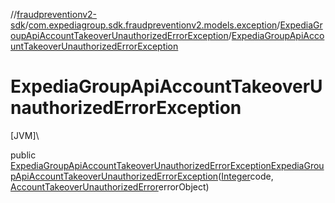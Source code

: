 //[fraudpreventionv2-sdk](../../../index.md)/[com.expediagroup.sdk.fraudpreventionv2.models.exception](../index.md)/[ExpediaGroupApiAccountTakeoverUnauthorizedErrorException](index.md)/[ExpediaGroupApiAccountTakeoverUnauthorizedErrorException](-expedia-group-api-account-takeover-unauthorized-error-exception.md)

# ExpediaGroupApiAccountTakeoverUnauthorizedErrorException

[JVM]\

public [ExpediaGroupApiAccountTakeoverUnauthorizedErrorException](index.md)[ExpediaGroupApiAccountTakeoverUnauthorizedErrorException](-expedia-group-api-account-takeover-unauthorized-error-exception.md)([Integer](https://docs.oracle.com/javase/8/docs/api/java/lang/Integer.html)code, [AccountTakeoverUnauthorizedError](../../com.expediagroup.sdk.fraudpreventionv2.models/-account-takeover-unauthorized-error/index.md)errorObject)
